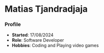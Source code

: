 # Matias Tjandradjaja

### Profile 
- **Started**: 17/08/2024
- **Role**: Software Developer 
- **Hobbies**: Coding and Playing video games